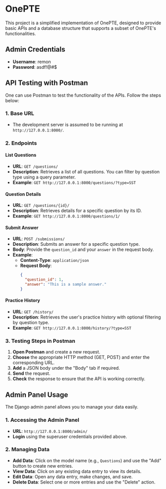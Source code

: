 # OnePTE

This project is a simplified implementation of OnePTE, designed to provide basic APIs and a database structure that supports a subset of OnePTE's functionalities.

## Admin Credentials

- **Username**: remon
- **Password**: asdf!@#$

## API Testing with Postman

One can use Postman to test the functionality of the APIs. Follow the steps below:

### 1. Base URL

- The development server is assumed to be running at `http://127.0.0.1:8000/`.

### 2. Endpoints

#### List Questions

- **URL**: `GET /questions/`
- **Description**: Retrieves a list of all questions. You can filter by question type using a query parameter.
- **Example**: `GET http://127.0.0.1:8000/questions/?type=SST`

#### Question Details

- **URL**: `GET /questions/{id}/`
- **Description**: Retrieves details for a specific question by its ID.
- **Example**: `GET http://127.0.0.1:8000/questions/1/`

#### Submit Answer

- **URL**: `POST /submissions/`
- **Description**: Submits an answer for a specific question type.
- **Body**: Provide the `question_id` and your `answer` in the request body.
- **Example**:
    - **Content-Type**: `application/json`
    - **Request Body**:
      ```json
      {
        "question_id": 1,
        "answer": "This is a sample answer."
      }
      ```

#### Practice History

- **URL**: `GET /history/`
- **Description**: Retrieves the user's practice history with optional filtering by question type.
- **Example**: `GET http://127.0.0.1:8000/history/?type=SST`

### 3. Testing Steps in Postman

1. **Open Postman** and create a new request.
2. **Choose** the appropriate HTTP method (GET, POST) and enter the corresponding URL.
3. **Add** a JSON body under the "Body" tab if required.
4. **Send** the request.
5. **Check** the response to ensure that the API is working correctly.

## Admin Panel Usage

The Django admin panel allows you to manage your data easily.

### 1. Accessing the Admin Panel

- **URL**: `http://127.0.0.1:8000/admin/`
- **Login** using the superuser credentials provided above.

### 2. Managing Data

- **Add Data**: Click on the model name (e.g., `Questions`) and use the "Add" button to create new entries.
- **View Data**: Click on any existing data entry to view its details.
- **Edit Data**: Open any data entry, make changes, and save.
- **Delete Data**: Select one or more entries and use the "Delete" action.

